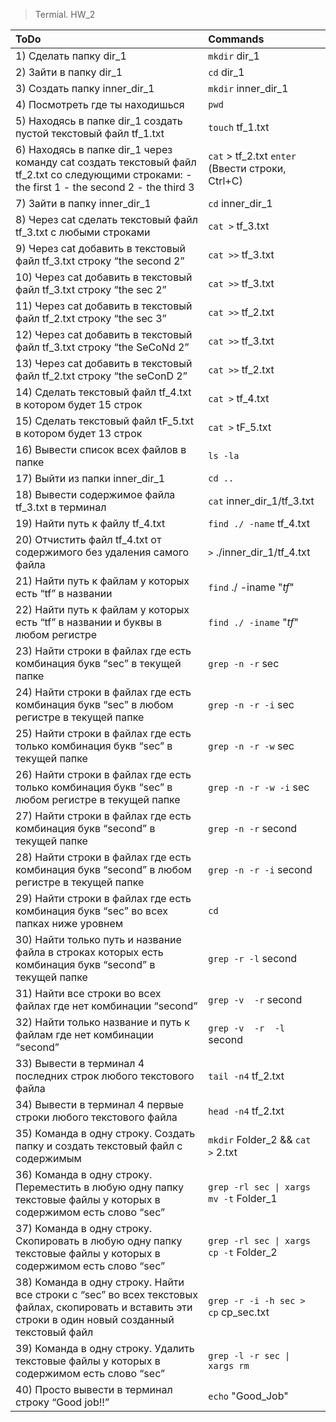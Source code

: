 
> Termial. HW_2

|ToDo|Commands|
|:----|:-------|
|1) Сделать папку dir_1|`mkdir` dir_1|
|2) Зайти в папку dir_1|`cd` dir_1|
|3) Создать папку inner_dir_1|`mkdir` inner_dir_1|
|4) Посмотреть где ты находишься|`pwd`|
|5) Находясь в папке dir_1 создать пустой текстовый файл tf_1.txt|`touch` tf_1.txt|
|6) Находясь в папке dir_1 через команду cat создать текстовый файл tf_2.txt со следующими строками: - the first 1 - the second 2 - the third 3|`cat` > tf_2.txt `enter` (Ввести строки, Ctrl+C)|
|7) Зайти в папку inner_dir_1|`cd` inner_dir_1|
|8) Через cat сделать текстовый файл tf_3.txt  c любыми строками|`cat >` tf_3.txt|
|9) Через cat добавить в текстовый файл tf_3.txt строку “the second 2”|`cat >>` tf_3.txt|
|10) Через cat добавить в текстовый файл tf_3.txt строку “the sec 2”|`cat >>` tf_3.txt|
|11) Через cat добавить в текстовый файл tf_2.txt строку “the sec 3”|`cat >>` tf_2.txt|
|12) Через cat добавить в текстовый файл tf_3.txt строку “the SeCoNd 2”|`cat >>` tf_3.txt|
|13) Через cat добавить в текстовый файл tf_2.txt строку “the seConD 2”|`cat >>` tf_2.txt|
|14) Сделать текстовый файл tf_4.txt в котором будет 15 строк|`cat >` tf_4.txt|
|15) Сделать текстовый файл tF_5.txt в котором будет 13 строк|`cat >` tF_5.txt|
|16) Вывести список всех файлов в папке|`ls -la`|
|17) Выйти из папки inner_dir_1|`cd ..`|
|18) Вывести содержимое файла tf_3.txt в терминал|`cat` inner_dir_1/tf_3.txt|
|19) Найти путь к файлу tf_4.txt|`find ./ -name` tf_4.txt|
|20) Отчистить файл tf_4.txt от содержимого без удаления самого файла|`>` ./inner_dir_1/tf_4.txt|
|21) Найти путь к файлам у которых есть  “tf” в названии|`find` ./ -iname "*tf*"|
|22) Найти путь к файлам у которых есть  “tf” в названии и буквы в любом регистре|`find ./ -iname` "*tf*"|
|23) Найти строки в файлах где есть комбинация букв “sec” в текущей папке|`grep -n -r` sec|
|24) Найти строки в файлах где есть комбинация букв “sec” в любом регистре в текущей папке|`grep -n -r -i` sec|
|25) Найти строки в файлах где есть только комбинация букв “sec” в текущей папке|`grep -n -r -w` sec|
|26) Найти строки в файлах где есть только комбинация букв “sec” в любом регистре в текущей папке|`grep -n -r -w -i` sec|
|27) Найти строки в файлах где есть комбинация букв “second” в текущей папке|`grep -n -r` second|
|28) Найти строки в файлах где есть комбинация букв “second” в любом регистре в текущей папке|`grep -n -r -i` second|
|29) Найти строки в файлах где есть комбинация букв “sec” во всех папках ниже уровнем|`cd` | `grep -n -r` sec|
|30) Найти только путь и название файла в строках которых есть комбинация букв “second” в текущей папке|`grep -r -l` second|
|31) Найти все строки во всех файлах где нет комбинации “second”|`grep -v  -r` second|
|32) Найти только название и путь к файлам где нет комбинации “second”|`grep -v  -r  -l` second|
|33) Вывести в терминал 4 последних строк любого текстового файла|`tail -n4` tf_2.txt|
|34) Вывести в терминал 4 первые строки любого текстового файла|`head -n4` tf_2.txt|
|35) Команда в одну строку. Создать папку и создать текстовый файл с содержимым|`mkdir` Folder_2 && `cat >` 2.txt|
|36) Команда в одну строку. Переместить в любую одну папку текстовые файлы у которых в содержимом есть слово “sec”|`grep -rl sec \| xargs mv -t` Folder_1|
|37) Команда в одну строку. Скопировать в любую одну папку текстовые файлы у которых в содержимом есть слово “sec”|`grep -rl sec \| xargs cp -t` Folder_2|
|38) Команда в одну строку. Найти все строки c “sec” во всех текстовых файлах, скопировать и вставить эти строки в один новый созданный текстовый файл|`grep -r -i -h sec > cp` cp_sec.txt|
|39) Команда в одну строку. Удалить текстовые файлы у которых в содержимом есть слово “sec”|`grep -l -r sec \| xargs rm`|
|40) Просто вывести в терминал строку “Good job!!”|`echo` "Good_Job"|
